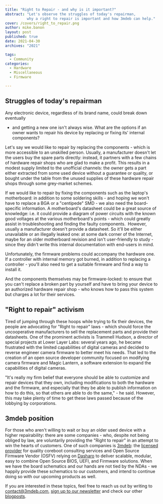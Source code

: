 ```yaml
---
title: "Right to Repair - and why is it important?"
abstract: "Let's observe the struggles of today's repairman,
          why a right to repair is important and how 3mdeb can help."
cover: /covers/right_to_repair.png
author: mike.banon
layout: post
published: true
date: 2021-04-30
archives: "2021"

tags:
  - Community
categories:
  - Hardware
  - Miscellaneous
  - Firmware

---
```


## Struggles of today's repairman

Any electronic device, regardless of its brand name, could break down eventually
- and getting a new one isn't always wise. What are the options if an owner
wants to repair his device by replacing or fixing its' internal components?

Let's say we would like to repair by replacing the components - which is more
accessible to an unskilled person. Usually, a manufacturer doesn't let the users
buy the spare parts directly: instead, it partners with a few chains of hardware
repair shops who are glad to make a profit. This results in a modest supply
limited to the unofficial channels: the owner gets a part either extracted from
some used device without a guarantee or quality, or bought under the table from
the unused supplies of these hardware repair shops through some grey-market
schemes.

If we would like to repair by fixing the components such as the laptop's
motherboard: in addition to some soldering skills - and hoping we won't have to
replace a BGA or a "centipede" SMD - we also need the board-specific
information. A motherboard's datasheet could be a great source of knowledge:
i.e. it could provide a diagram of power circuits with the known good voltages
at the various motherboard's points - which could greatly assist in
troubleshooting and finding the faulty components.  However, usually a
manufacturer doesn't provide a datasheet. So it'll be either unavailable or an
illegally leaked one: at some dark corner of the Internet, maybe for an older
motherboard revision and isn't user-friendly to study - since they didn't write
this internal documentation with end-users in mind.

Unfortunately, the firmware problems could accompany the hardware one. If a
controller with internal memory got burned, in addition to replacing a
controller - you'll also need to get a suitable firmware and find a way to
install it.

And the components themselves may be firmware-locked: to ensure that you can't
replace a broken part by yourself and have to bring your device to an authorized
hardware repair shop - who knows how to pass this system but charges a lot for
their services.

## "Right to repair" activism

Tired of jumping through these hoops while trying to fix their devices, the
people are advocating for "Right to repair" laws - which should force the
uncooperative manufacturers to sell the replacement parts and provide their
datasheets. One of the prominent activists is Trammell Hudson, a director of
special projects at Lower Layer Labs: several years ago, he became frustrated
with the limited capabilities of digital cameras and decided to reverse engineer
camera firmware to better meet his needs. That led to the creation of an open
source developer community focused on modifying camera firmware and Magic
Lantern, a software extension to expand the capabilities of digital cameras.

"It's really my firm belief that everyone should be able to customize and repair
devices that they own, including modifications to both the hardware and the
firmware, and especially that they be able to publish information on how to do
this, so that others are able to do the same," - he said. However, this may take
plenty of time to get these laws passed because of the lobbying by corporations.

## 3mdeb position

For those who aren't willing to wait or buy an older used device with a higher
repairability: there are some companies - who, despite not being obliged by law,
are voluntarily providing the "Right to repair" in an attempt to win the hearts
of customers. One of such companies is [3mdeb][1]: the [licensed provider][2] for quality
coreboot consulting services and Open Source Firmware Vendor (OSFV) relying on
[Dasharo][3] to deliver scalable, modular, easy to combine Open Source BIOS,
UEFI, and Firmware solutions. When we have the board schematics and our hands
are not tied by the NDAs - we happily provide these schematics to our customers,
and intend to continue doing so with our upcoming products as well.

If you are interested in these topics, feel free to reach us out by writing to
<contact@3mdeb.com>, [sign up to our newsletter][4] and check our other [blogposts][5].

 [1]: https://3mdeb.com/
 [2]: https://3mdeb.com/about-us/
 [3]: https://dasharo.com/
 [4]: https://eepurl.com/doF8GX
 [5]: https://blog.3mdeb.com/

